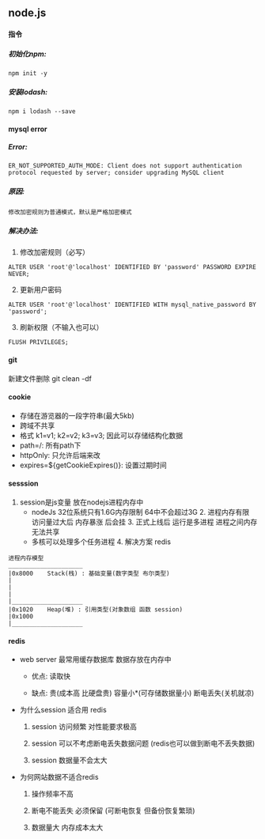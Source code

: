 ## node.js

#### 指令
##### 初始化npm:
``` 
npm init -y
```

##### 安装lodash:
```
npm i lodash --save
```


#### mysql error
##### Error:
```
ER_NOT_SUPPORTED_AUTH_MODE: Client does not support authentication protocol requested by server; consider upgrading MySQL client
```

##### 原因:
```
修改加密规则为普通模式，默认是严格加密模式
```

##### 解决办法:

1. 修改加密规则（必写）
```
ALTER USER 'root'@'localhost' IDENTIFIED BY 'password' PASSWORD EXPIRE NEVER;
```

2. 更新用户密码
```
ALTER USER 'root'@'localhost' IDENTIFIED WITH mysql_native_password BY 'password';
```

3. 刷新权限（不输入也可以）
```
FLUSH PRIVILEGES;
```

#### git
新建文件删除
git clean -df


#### cookie
 - 存储在游览器的一段字符串(最大5kb)
 - 跨域不共享
 - 格式 k1=v1; k2=v2; k3=v3; 因此可以存储结构化数据
 - path=/: 所有path下
 - httpOnly: 只允许后端来改
 - expires=${getCookieExpires()}: 设置过期时间


 #### sesssion
  1. session是js变量 放在nodejs进程内存中
       - nodeJs 32位系统只有1.6G内存限制 64中不会超过3G
    2. 进程内存有限 访问量过大后 内存暴涨 后会挂
    3. 正式上线后 运行是多进程 进程之间内存无法共享
        - 多核可以处理多个任务进程
    4. 解决方案 redis

  ```
  进程内存模型
  _____________________
  |0x8000    Stack(栈) : 基础变量(数字类型 布尔类型)
  |
  |
  |
  |____________________
  |0x1020    Heap(堆) : 引用类型(对象数组 函数 session)
  |0x1000
  |____________________
  ```


  #### redis
  - web server 最常用缓存数据库 数据存放在内存中

    - 优点: 读取快

    - 缺点: 贵(成本高 比硬盘贵) 容量小*(可存储数据量小) 断电丢失(关机就凉)
  - 为什么session 适合用 redis

    1. session 访问频繁 对性能要求极高

    2. session 可以不考虑断电丢失数据问题 (redis也可以做到断电不丢失数据)

    3. session 数据量不会太大
  - 为何网站数据不适合redis

    1. 操作频率不高

    2. 断电不能丢失 必须保留 (可断电恢复 但备份恢复繁琐)

    3. 数据量大 内存成本太大